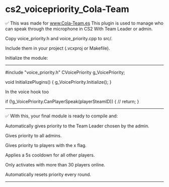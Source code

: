 # cs2_voicepriority_Cola-Team
✅ This was made for www.Cola-Team.es
This plugin is used to manage who can speak through the microphone in CS2 With Team Leader or admin.

Copy voice_priority.h and voice_priority.cpp to src/.

Include them in your project (.vcxproj or Makefile).

Initialize the module:

-----------------------------------------------------

#include "voice_priority.h"
CVoicePriority g_VoicePriority;

void InitializePlugins()
{
    g_VoicePriority.Initialize();
}

In the voice hook too

if (!g_VoicePriority.CanPlayerSpeak(playerSteamID))
{
    // 
    return;
}

-----------------------------------------------------

✅ With this, your final module is ready to compile and:

Automatically gives priority to the Team Leader chosen by the admin.

Gives priority to all admins.

Gives priority to players with the x flag.

Applies a 5s cooldown for all other players.

Only activates with more than 30 players online.

Automatically resets priority every round.

-----------------------------------------------------

